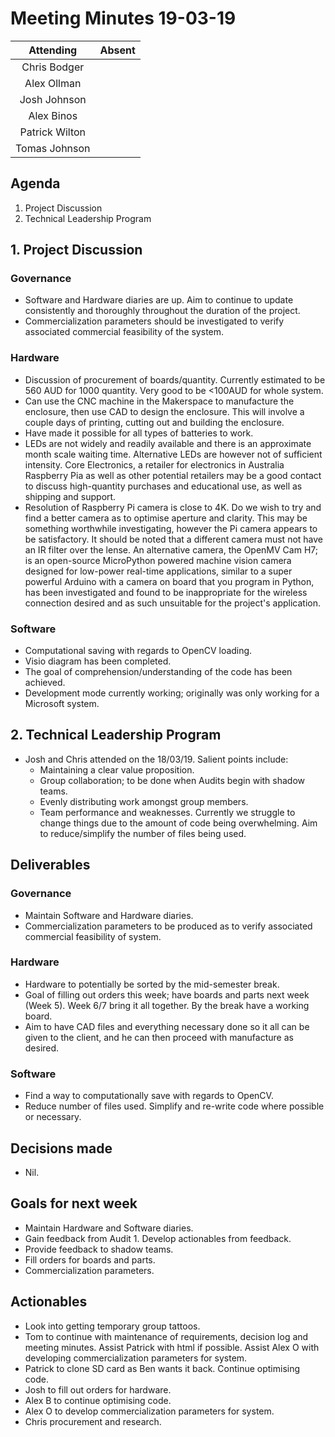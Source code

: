 # Meeting Minutes 19-03-19

| Attending | Absent |
|:----:|:----:|
| Chris Bodger | |
| Alex Ollman | |
| Josh Johnson | |
| Alex Binos | |
| Patrick Wilton | |
| Tomas Johnson | |

## Agenda
1. Project Discussion
2. Technical Leadership Program

## 1. Project Discussion
### Governance
* Software and Hardware diaries are up. Aim to continue to update consistently and thoroughly throughout the duration of the project.
* Commercialization parameters should be investigated to verify associated commercial feasibility of the system.

### Hardware
* Discussion of procurement of boards/quantity. Currently estimated to be 560 AUD for 1000 quantity. Very good to be <100AUD for whole system.
* Can use the CNC machine in the Makerspace  to manufacture the enclosure, then use CAD to design  the enclosure. This will involve a couple days of printing, cutting out and building the enclosure.
* Have made it possible for all types of batteries to work.
* LEDs are not widely and readily available and there is an approximate month scale waiting time. Alternative LEDs are however not of sufficient intensity. Core Electronics, a retailer for electronics in Australia Raspberry Pia as well as other potential retailers may be  a good contact to discuss high-quantity purchases and educational use, as well as shipping and support.
* Resolution of Raspberry Pi camera is close to 4K. Do we wish to try and find a better camera as to optimise aperture and clarity. This may be something worthwhile investigating, however the Pi camera appears to be satisfactory. It should be noted that a different camera must not have an IR filter over the lense. An alternative camera, the OpenMV Cam H7; is an open-source MicroPython powered machine vision camera designed for low-power real-time applications, similar to a super powerful Arduino with a camera on board that you program in Python, has been investigated and found to be inappropriate for the wireless connection desired and as such unsuitable for the project's application.

### Software
* Computational saving with regards to OpenCV loading.
* Visio diagram has been completed.
* The goal of comprehension/understanding of the code has been achieved.
* Development mode currently working; originally was only working for a Microsoft system.

## 2. Technical Leadership Program
* Josh and Chris attended on the 18/03/19. Salient points include:
  * Maintaining a clear value proposition.
  * Group collaboration; to be done when Audits begin with shadow teams.
  * Evenly distributing work amongst group members.
  * Team performance and weaknesses. Currently we struggle to change things due to the amount of code being overwhelming. Aim to reduce/simplify the number of files being used.

## Deliverables
### Governance
* Maintain Software and Hardware diaries.
* Commercialization parameters to be produced as to verify associated commercial feasibility of system.

### Hardware
* Hardware to potentially be sorted by the mid-semester break.
* Goal of filling out orders this week; have boards and parts next week (Week 5). Week 6/7 bring it all together. By the break have a working board.
* Aim to have CAD files and everything necessary done so it all can be given to the client, and he can then proceed with manufacture as desired.

### Software
* Find a way to computationally save with regards to OpenCV.
* Reduce number of files used. Simplify and re-write code where possible or necessary.

## Decisions made
* Nil.

## Goals for next week
* Maintain Hardware and Software diaries.
* Gain feedback from Audit 1. Develop actionables from feedback.
* Provide feedback to shadow teams.
* Fill orders for boards and parts.
* Commercialization parameters.

## Actionables
* Look into getting temporary group tattoos.
* Tom to continue with maintenance of requirements, decision log and meeting minutes. Assist Patrick with html if possible. Assist Alex O with developing commercialization parameters for system.
* Patrick to clone SD card as Ben wants it back. Continue optimising code.
* Josh to fill out orders for hardware.
* Alex B to continue optimising code.
* Alex O to develop commercialization parameters for system.
* Chris procurement and research.
